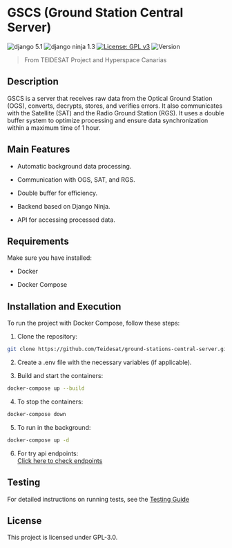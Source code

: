# GSCS (Ground Station Central Server)

![django 5.1](https://img.shields.io/badge/django-5.1.5-blue)
![django ninja 1.3](https://img.shields.io/badge/1.3-blue?color=blue&label=django-ninja&logo=fastapi&logoColor=white)
[![License: GPL v3](https://img.shields.io/badge/License-GPLv3-green.svg)](https://www.gnu.org/licenses/gpl-3.0)
![Version](https://img.shields.io/badge/alpha-0.0.0-yellow.svg)

> From TEIDESAT Project and Hyperspace Canarias

## Description

GSCS is a server that receives raw data from the Optical Ground Station (OGS), converts, decrypts, stores, and verifies errors. It also communicates with the Satellite (SAT) and the Radio Ground Station (RGS). It uses a double buffer system to optimize processing and ensure data synchronization within a maximum time of 1 hour.

## Main Features

- Automatic background data processing.

- Communication with OGS, SAT, and RGS.

- Double buffer for efficiency.

- Backend based on Django Ninja.

- API for accessing processed data.

## Requirements

Make sure you have installed:

- Docker

- Docker Compose

## Installation and Execution

To run the project with Docker Compose, follow these steps:

1. Clone the repository:

```bash
git clone https://github.com/Teidesat/ground-stations-central-server.git
```

2. Create a .env file with the necessary variables (if applicable).

3. Build and start the containers:

```bash
docker-compose up --build
```

4. To stop the containers:

```bash
docker-compose down
```

5. To run in the background:

```bash
docker-compose up -d
```

6. For try api endpoints:
   <br>
   <a href="http://localhost:8000/api/docs"> Click here to check endpoints</a>

## Testing

For detailed instructions on running tests, see the [Testing Guide](/tests/test.md)

## License

This project is licensed under GPL-3.0.
